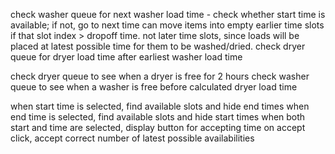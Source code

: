 check washer queue for next washer load time - check whether start time is available; if not, go to next time
can move items into empty earlier time slots if that slot index > dropoff time.
not later time slots, since loads will be placed at latest possible time for them to be washed/dried.
check dryer queue for dryer load time after earliest washer load time

check dryer queue to see when a dryer is free for 2 hours
check washer queue to see when a washer is free before calculated dryer load time


when start time is selected, find available slots and hide end times
when end time is selected, find available slots and hide start times
when both start and time are selected, display button for accepting time
on accept click, accept correct number of latest possible availabilities